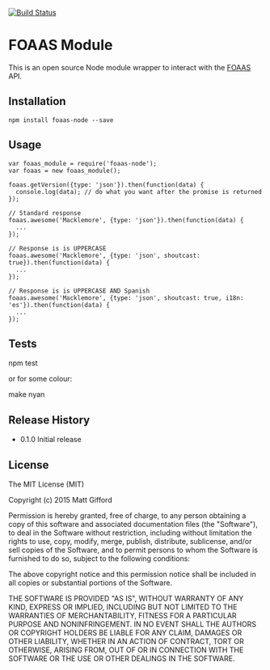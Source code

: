 [![Build Status](https://travis-ci.org/coldfumonkeh/foaas.svg)](https://travis-ci.org/coldfumonkeh/foaas)

# FOAAS Module

This is an open source Node module wrapper to interact with the [FOAAS](foaas.herokuapp.com) API.

## Installation

    npm install foaas-node --save

## Usage

    var foaas_module = require('foaas-node');
    var foaas = new foaas_module();

    foaas.getVersion({type: 'json'}).then(function(data) {
      console.log(data); // do what you want after the promise is returned
    });

    // Standard response
    foaas.awesome('Macklemore', {type: 'json'}).then(function(data) {
      ...
    });

    // Response is is UPPERCASE
    foaas.awesome('Macklemore', {type: 'json', shoutcast: true}).then(function(data) {
      ...
    });

    // Response is is UPPERCASE AND Spanish
    foaas.awesome('Macklemore', {type: 'json', shoutcast: true, i18n: 'es'}).then(function(data) {
      ...
    });

## Tests

  npm test

or for some colour:

  make nyan


## Release History

* 0.1.0 Initial release

## License

The MIT License (MIT)

Copyright (c) 2015 Matt Gifford

Permission is hereby granted, free of charge, to any person obtaining a copy
of this software and associated documentation files (the "Software"), to deal
in the Software without restriction, including without limitation the rights
to use, copy, modify, merge, publish, distribute, sublicense, and/or sell
copies of the Software, and to permit persons to whom the Software is
furnished to do so, subject to the following conditions:

The above copyright notice and this permission notice shall be included in all
copies or substantial portions of the Software.

THE SOFTWARE IS PROVIDED "AS IS", WITHOUT WARRANTY OF ANY KIND, EXPRESS OR
IMPLIED, INCLUDING BUT NOT LIMITED TO THE WARRANTIES OF MERCHANTABILITY,
FITNESS FOR A PARTICULAR PURPOSE AND NONINFRINGEMENT. IN NO EVENT SHALL THE
AUTHORS OR COPYRIGHT HOLDERS BE LIABLE FOR ANY CLAIM, DAMAGES OR OTHER
LIABILITY, WHETHER IN AN ACTION OF CONTRACT, TORT OR OTHERWISE, ARISING FROM,
OUT OF OR IN CONNECTION WITH THE SOFTWARE OR THE USE OR OTHER DEALINGS IN THE
SOFTWARE.
